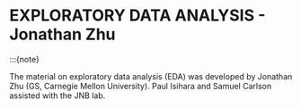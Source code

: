 # EXPLORATORY DATA ANALYSIS - Jonathan Zhu
:::{note}

The material on exploratory data analysis (EDA) was developed by Jonathan Zhu (GS, Carnegie Mellon University). Paul Isihara and Samuel Carlson assisted with the JNB lab.